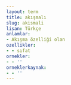 ```yaml
---
layout: term
title: akışmalı
slug: akismali
lisan: Türkçe
anlamlar:
- Akışma özelliği olan
ozellikler:
- - sıfat
ornekler:
- - ''
orneklerkaynak:
- - ''
---
```

